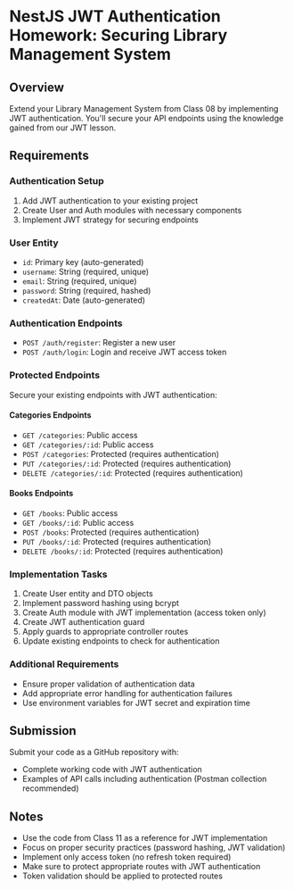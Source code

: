 # NestJS JWT Authentication Homework: Securing Library Management System

## Overview

Extend your Library Management System from Class 08 by implementing JWT authentication. You'll secure your API endpoints using the knowledge gained from our JWT lesson.

## Requirements

### Authentication Setup

1. Add JWT authentication to your existing project
2. Create User and Auth modules with necessary components
3. Implement JWT strategy for securing endpoints

### User Entity

- `id`: Primary key (auto-generated)
- `username`: String (required, unique)
- `email`: String (required, unique)
- `password`: String (required, hashed)
- `createdAt`: Date (auto-generated)

### Authentication Endpoints

- `POST /auth/register`: Register a new user
- `POST /auth/login`: Login and receive JWT access token

### Protected Endpoints

Secure your existing endpoints with JWT authentication:

#### Categories Endpoints

- `GET /categories`: Public access
- `GET /categories/:id`: Public access
- `POST /categories`: Protected (requires authentication)
- `PUT /categories/:id`: Protected (requires authentication)
- `DELETE /categories/:id`: Protected (requires authentication)

#### Books Endpoints

- `GET /books`: Public access
- `GET /books/:id`: Public access
- `POST /books`: Protected (requires authentication)
- `PUT /books/:id`: Protected (requires authentication)
- `DELETE /books/:id`: Protected (requires authentication)

### Implementation Tasks

1. Create User entity and DTO objects
2. Implement password hashing using bcrypt
3. Create Auth module with JWT implementation (access token only)
4. Create JWT authentication guard
5. Apply guards to appropriate controller routes
6. Update existing endpoints to check for authentication

### Additional Requirements

- Ensure proper validation of authentication data
- Add appropriate error handling for authentication failures
- Use environment variables for JWT secret and expiration time

## Submission

Submit your code as a GitHub repository with:

- Complete working code with JWT authentication
- Examples of API calls including authentication (Postman collection recommended)

## Notes

- Use the code from Class 11 as a reference for JWT implementation
- Focus on proper security practices (password hashing, JWT validation)
- Implement only access token (no refresh token required)
- Make sure to protect appropriate routes with JWT authentication
- Token validation should be applied to protected routes